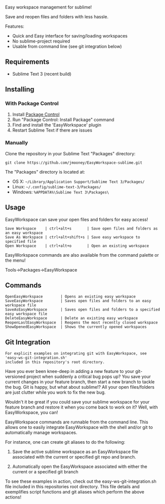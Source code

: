 
Easy workspace management for sublime!

Save and reopen files and folders with less hassle.

Features:
 - Quick and Easy interface for saving/loading workspaces
 - No sublime-project required
 - Usable from command line (see git integration below)

Requirements
------------
* Sublime Text 3 (recent build)

Installing
----------
### With Package Control
1. Install [Package Control](https://packagecontrol.io/installation)
2. Run "Package Control: Install Package" command
3. Find and install the 'EasyWorkspace' plugin
4. Restart Sublime Text if there are issues

### Manually
Clone the repository in your Sublime Text "Packages" directory:

    git clone https://github.com/jmooney/EasyWorkspace-sublime.git

The "Packages" directory is located at:

* OS X: `~/Library/Application Support/Sublime Text 3/Packages/`
* Linux: `~/.config/sublime-text-3/Packages/`
* Windows: `%APPDATA%\Sublime Text 3\Packages\`

Usage
-----
EasyWorkspace can save your open files and folders for easy access!

    Save Workspace    | ctrl+alt+s       | Save open files and folders as an easy workspace
    Save As Workspace | ctrl+alt+shift+s | Save easy workspace to specified file
    Open Workspace    | ctrl+alt+o       | Open an existing workspace

EasyWorkspace commands are also available from the command palette or the menu!

Tools->Packages->EasyWorkspace

Commands
--------

    OpenEasyWorkspace        | Opens an existing easy workspace
    SaveEasyWorkspace        | Saves open files and folders to an easy workspace file
    SaveAsEasyWorkspace      | Saves open files and folders to a specified easy workspace file
    DeleteEasyWorkspace      | Delete an existing easy workspace
    ReopenLastEasyWorkspace  | Reopens the most recently closed workspace
    ShowOpenedEasyWorkspace  | Shows the currently opened workspaces

Git Integration
---------------

    For explicit examples on integrating git with EasyWorkspace, see 'easy-ws-git-integration.sh'
    included in this repository's root directory.

Have you ever been knee-deep in adding a new feature to your git-versioned project
when suddenly a critical bug pops up? You save your current changes in your feature
branch, then start a new branch to tackle the bug. Git is happy, but what about
sublime!? All your open files/folders are just clutter while you work to fix
the new bug.

Wouldn't it be great if you could save your sublime workspace for your feature branch
and restore it when you come back to work on it? Well, with EasyWorkspace, you can!

EasyWorkspace commands are runnable from the command line. This allows one to easily
integrate EasyWorkspace with the shell and/or git to automatically manage workspaces.

For instance, one can create git aliases to do the following:

1. Save the active sublime workspace as an EasyWorkspace file associated with
   the current or specified git repo and branch.

2. Automatically open the EasyWorkspace associated with either the current or a
   specified git branch

To see these examples in action, check out the easy-ws-git-integration.sh file
included in this repositories root directory. This file details and exemplifies
script functions and git aliases which perform the above actions!
